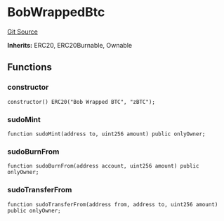 # BobWrappedBtc
[Git Source](https://github.com/bob-collective/bob/blob/master/src/swap/Wrapped.sol)

**Inherits:**
ERC20, ERC20Burnable, Ownable


## Functions
### constructor


```solidity
constructor() ERC20("Bob Wrapped BTC", "zBTC");
```

### sudoMint


```solidity
function sudoMint(address to, uint256 amount) public onlyOwner;
```

### sudoBurnFrom


```solidity
function sudoBurnFrom(address account, uint256 amount) public onlyOwner;
```

### sudoTransferFrom


```solidity
function sudoTransferFrom(address from, address to, uint256 amount) public onlyOwner;
```

